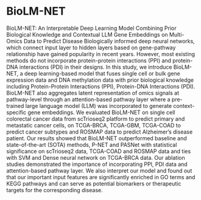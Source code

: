# BioLM-NET
BioLM-NET: An Interpretable Deep Learning Model Combining Prior Biological Knowledge and Contextual LLM Gene Embeddings on Multi-Omics Data to Predict Disease
Biologically informed deep neural networks, which connect input layer to hidden layers based on gene-pathway relationship have gained popularity in recent years. However, most existing methods do not incorporate protein-protein interactions (PPI) and protein-DNA interactions (PDI) in their designs. In this study, we introduce BioLM-NET, a deep learning-based model that fuses single cell or bulk gene expression data and DNA methylation data with prior biological knowledge including Protein-Protein Interactions (PPI), Protein-DNA Interactions (PDI). BioLM-NET also aggregates latent representation of omics signals at pathway-level through an attention-based pathway layer where a pre-trained large language model (LLM) was incorporated to generate context-specific gene embeddings. We evaluated BioLM-NET on single cell colorectal cancer data from scTrioseq2 platform to predict primary and metastatic cancer cells, on TCGA-BRCA, TCGA-GBM, TCGA-COAD to predict cancer subtypes and ROSMAP data to predict Alzheimer’s disease patient. Our results showed that BioLM-NET outperformed baseline and state-of-the-art (SOTA) methods, P-NET and PASNet with statistical significance on scTrioseq2 data, TCGA-COAD and ROSMAP data and ties with SVM and Dense neural network on TCGA-BRCA data. Our ablation studies demonstrated the importance of incorporating PPI, PDI data and attention-based pathway layer. We also interpret our model and found out that our important input features are significantly enriched in GO terms and KEGG pathways and can serve as potential biomarkers or therapeutic targets for the corresponding disease.

